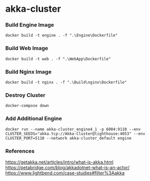 # akka-cluster

### Build Engine Image
`docker build -t engine . -f ".\Engine\Dockerfile"`

### Build Web Image
`docker build -t web . -f ".\WebApp\Dockerfile"`

### Build Nginx Image
`docker build -t nginx . -f ".\Build\nginx\Dockerfile"`

### Destroy Cluster
`docker-compose down`

### Add Additional Engine
`docker run --name akka-cluster_engine4_1 -p 6004:9110 --env CLUSTER_SEEDS="akka.tcp://Akka-Cluster@lighthouse:4053" --env CLUSTER_PORT=5110 --network akka-cluster_default engine`

### References
https://getakka.net/articles/intro/what-is-akka.html
https://petabridge.com/blog/akkadotnet-what-is-an-actor/
https://www.lightbend.com/case-studies#filter%3Aakka
